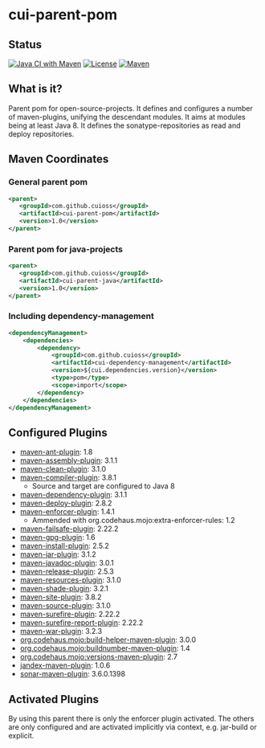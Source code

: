 # cui-parent-pom

## Status
[![Java CI with Maven](https://github.com/cuioss/cui-parent-pom/actions/workflows/maven.yml/badge.svg)](https://github.com/cuioss/cui-parent-pom/actions/workflows/maven.yml)
[![License](http://img.shields.io/:license-apache-blue.svg)](http://www.apache.org/licenses/LICENSE-2.0.html)
[![Maven](https://img.shields.io/maven-metadata/v/http/central.maven.org/maven2/com/github/cuioss/cui-parent-pom/maven-metadata.xml.svg)](http://central.maven.org/maven2/com/github/cuioss/cui-parent-pom/)

## What is it?
Parent pom for open-source-projects. It defines and configures a number of maven-plugins, unifying the descendant modules.
It aims at modules being at least Java 8. It defines the sonatype-repositories as read and deploy repositories.

## Maven Coordinates
### General parent pom
```xml
<parent>
   <groupId>com.github.cuioss</groupId>
   <artifactId>cui-parent-pom</artifactId>
   <version>1.0</version>
</parent>
```

### Parent pom for java-projects
```xml
<parent>
   <groupId>com.github.cuioss</groupId>
   <artifactId>cui-parent-java</artifactId>
   <version>1.0</version>
</parent>
```

### Including dependency-management
```xml
<dependencyManagement>
    <dependencies>
        <dependency>
            <groupId>com.github.cuioss</groupId>
            <artifactId>cui-dependency-management</artifactId>
            <version>${cui.dependencies.version}</version>
            <type>pom</type>
            <scope>import</scope>
        </dependency>
    </dependencies>
</dependencyManagement>
```

## Configured Plugins
- [maven-ant-plugin](https://maven.apache.org/plugins/maven-ant-plugin/): 1.8
- [maven-assembly-plugin](https://maven.apache.org/plugins/maven-assembly-plugin/): 3.1.1
- [maven-clean-plugin](https://maven.apache.org/plugins/maven-clean-plugin/): 3.1.0
- [maven-compiler-plugin](https://maven.apache.org/plugins/maven-compiler-plugin/): 3.8.1
	- Source and target are configured to Java 8	
- [maven-dependency-plugin](https://maven.apache.org/plugins/maven-dependency-plugin/): 3.1.1	
- [maven-deploy-plugin](https://maven.apache.org/plugins/maven-deploy-plugin/): 2.8.2	
- [maven-enforcer-plugin](https://maven.apache.org/plugins/maven-enforcer-plugin/): 1.4.1
	- Ammended with org.codehaus.mojo:extra-enforcer-rules: 1.2
- [maven-failsafe-plugin](https://maven.apache.org/plugins/maven-failsafe-plugin/): 2.22.2
- [maven-gpg-plugin](https://maven.apache.org/plugins/maven-gpg-plugin/): 1.6
- [maven-install-plugin](https://maven.apache.org/plugins/maven-install-plugin/): 2.5.2	
- [maven-jar-plugin](https://maven.apache.org/plugins/maven-jar-plugin/): 3.1.2
- [maven-javadoc-plugin](https://maven.apache.org/plugins/maven-javadoc-plugin/): 3.0.1
- [maven-release-plugin](https://maven.apache.org/plugins/maven-release-plugin/): 2.5.3
- [maven-resources-plugin](https://maven.apache.org/plugins/maven-resources-plugin/): 3.1.0
- [maven-shade-plugin](https://maven.apache.org/plugins/maven-shade-plugin/): 3.2.1
- [maven-site-plugin](https://maven.apache.org/plugins/maven-site-plugin/): 3.8.2
- [maven-source-plugin](https://maven.apache.org/plugins/maven-source-plugin/): 3.1.0
- [maven-surefire-plugin](https://maven.apache.org/plugins/maven-surefire-plugin/): 2.22.2
- [maven-surefire-report-plugin](https://maven.apache.org/plugins/maven-surefire-report-plugin/): 2.22.2
- [maven-war-plugin](https://maven.apache.org/plugins/maven-war-plugin/): 3.2.3
- [org.codehaus.mojo:build-helper-maven-plugin](https://www.mojohaus.org/build-helper-maven-plugin/): 3.0.0
- [org.codehaus.mojo:buildnumber-maven-plugin](https://www.mojohaus.org/buildnumber-maven-plugin/): 1.4
- [org.codehaus.mojo:versions-maven-plugin](https://www.mojohaus.org/versions-maven-plugin/): 2.7
- [jandex-maven-plugin](https://github.com/wildfly/jandex-maven-plugin): 1.0.6
- [sonar-maven-plugin](https://docs.sonarqube.org/display/SCAN/Analyzing+with+SonarQube+Scanner+for+Maven): 3.6.0.1398

## Activated Plugins
By using this parent there is only the enforcer plugin activated. The others are only configured and are activated implicitly via context, e.g. jar-build or explicit.
